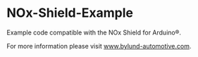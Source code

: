 # NOx-Shield-Example

Example code compatible with the NOx Shield for Arduino®.

For more information please visit www.bylund-automotive.com.
